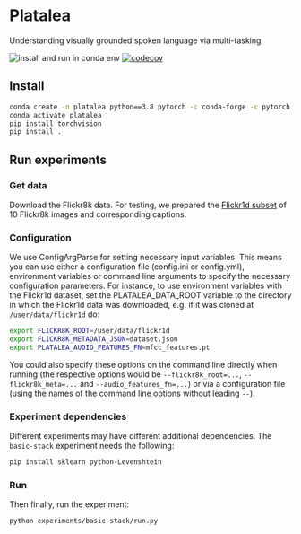 # Platalea
Understanding visually grounded spoken language via multi-tasking

![install and run in conda env](https://github.com/egpbos/platalea/workflows/install%20and%20run%20in%20conda%20env/badge.svg?branch=master)
[![codecov](https://codecov.io/gh/spokenlanguage/platalea/branch/master/graph/badge.svg)](https://codecov.io/gh/spokenlanguage/platalea)



## Install

```sh
conda create -n platalea python==3.8 pytorch -c conda-forge -c pytorch
conda activate platalea
pip install torchvision
pip install .
```

## Run experiments

### Get data
Download the Flickr8k data.
For testing, we prepared the [Flickr1d subset](https://github.com/spokenlanguage/flickr1d) of 10 Flickr8k images and corresponding captions.

### Configuration
We use ConfigArgParse for setting necessary input variables.
This means you can use either a configuration file (config.ini or config.yml), environment variables or command line arguments to specify the necessary configuration parameters.
For instance, to use environment variables with the Flickr1d dataset, set the PLATALEA_DATA_ROOT variable to the directory in which the Flickr1d data was downloaded, e.g. if it was cloned at `/user/data/flickr1d` do:

```sh
export FLICKR8K_ROOT=/user/data/flickr1d
export FLICKR8K_METADATA_JSON=dataset.json
export PLATALEA_AUDIO_FEATURES_FN=mfcc_features.pt
```

You could also specify these options on the command line directly when running (the respective options would be `--flickr8k_root=...`, `--flickr8k_meta=...` and `--audio_features_fn=...`) or via a configuration file (using the names of the command line options without leading `--`).

### Experiment dependencies
Different experiments may have different additional dependencies.
The `basic-stack` experiment needs the following:

```sh
pip install sklearn python-Levenshtein
```

### Run
Then finally, run the experiment:

```sh
python experiments/basic-stack/run.py
```
